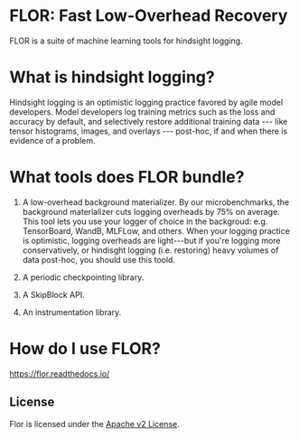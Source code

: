 <!-- ![Travis](https://travis-ci.com/ucbrise/flor.svg?branch=master)
![Python37](https://img.shields.io/badge/python-3.7-blue.svg)
[![](https://badge.fury.io/py/pyflor.svg)](https://pypi.org/project/pyflor/)
[![codecov](https://codecov.io/gh/ucbrise/flor/branch/master/graph/badge.svg)](https://codecov.io/gh/ucbrise/flor)
 -->

FLOR: Fast Low-Overhead Recovery
================================

FLOR is a suite of machine learning tools for hindsight logging.

# What is hindsight logging?

Hindsight logging is an optimistic logging practice favored by agile model developers. Model developers log training metrics such as the loss and accuracy by default, and selectively restore additional training data --- like tensor histograms, images, and overlays --- post-hoc, if and when there is evidence of a problem.

# What tools does FLOR bundle?

1. A low-overhead background materializer. By our microbenchmarks, the background materializer cuts logging overheads by 75% on average. This tool lets you use your logger of choice in the backgroud: e.g. TensorBoard, WandB, MLFLow, and others. When your logging practice is optimistic, logging overheads are light---but if you're logging more conservatively, or hindisght logging (i.e. restoring) heavy volumes of data post-hoc, you should use this toold.

2. A periodic checkpointing library. 

3. A SkipBlock API.

4. An instrumentation library.


# How do I use FLOR?

https://flor.readthedocs.io/






## License
Flor is licensed under the [Apache v2 License](https://www.apache.org/licenses/LICENSE-2.0).
